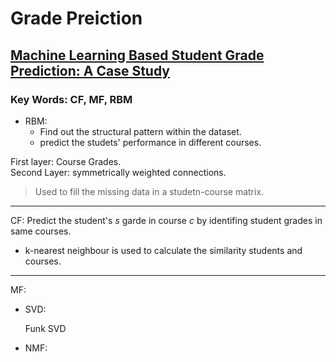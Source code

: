 Grade Preiction
===

## [Machine Learning Based Student Grade Prediction: A Case Study](https://arxiv.org/pdf/1708.08744.pdf)

### Key Words: CF, MF, RBM

* RBM: 
    *  Find out the structural pattern within the dataset.   
    *  predict the studets' performance in different courses.

First layer: Course Grades.  
Second Layer: symmetrically weighted connections.


> Used to fill the missing data in a studetn-course matrix.

<hr>

CF: Predict the student's _s_ garde in course _c_ by identifing student grades in same courses. 

* k-nearest neighbour is used to calculate the similarity students and courses.

<hr>

MF:   
* SVD:       
   
   Funk SVD 

* NMF: 